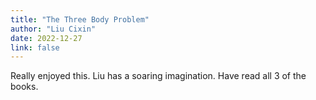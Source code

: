 ```yaml
---
title: "The Three Body Problem"
author: "Liu Cixin"
date: 2022-12-27
link: false
---
```


Really enjoyed this. Liu has a soaring imagination. Have read all 3 of the books.
